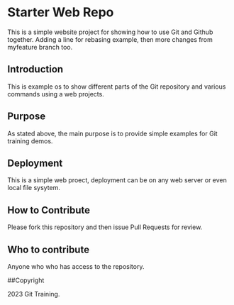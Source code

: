# Starter Web Repo

This is a simple website project for showing how to use Git and Github together. Adding a line for rebasing example, then more changes from myfeature branch too.

## Introduction 

This is example os to show different parts of the Git repository and various commands using a web projects.

## Purpose

As stated above, the main purpose is to provide simple examples for Git training demos.

## Deployment

This is a simple web proect, deployment can be on any web server or even local file sysytem.

## How to Contribute 

Please fork this repository and then issue Pull Requests for review.

## Who to contribute

Anyone who who has access to the repository.

##Copyright

2023 Git Training.
